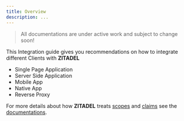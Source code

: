 ```yaml
---
title: Overview
description: ...
---
```


> All documentations are under active work and subject to change soon!

This Integration guide gives you recommendations on how to integrate different Clients with **ZITADEL**

- Single Page Application
- Server Side Application
- Mobile App
- Native App
- Reverse Proxy

For more details about how **ZITADEL** treats [scopes](documentation#Scopes) and [claims](documentation#Claims) see the [documentations](documentation).
